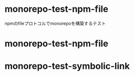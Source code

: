# monorepo-test-npm-file

npmのfileプロトコルでmonorepoを構築するテスト
# monorepo-test-npm-file
# monorepo-test-symbolic-link
